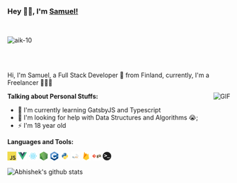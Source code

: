 ### Hey 👋🏽, I'm [Samuel!](https://lentokone.online) 

<br/>
<p align="left"><img src="https://komarev.com/ghpvc/?username=AIK-10" alt="aik-10" /></p>
<br/>

<br />

Hi, I'm Samuel, a Full Stack Developer 🚀 from Finland, currently, I'm a️ Freelancer 👨🏽‍💻

  <img align="right" alt="GIF" src="https://media1.giphy.com/media/lTRuG1F4VZ3LHMpXY2/giphy.gif?cid=ecf05e47qljxxdazaqj2y3kcliuuf20x7w1tep1fwxvaz8rg&rid=giphy.gif" />
  
**Talking about Personal Stuffs:**

- 🌱 I'm currently learning GatsbyJS and Typescript
- 🤔 I'm looking for help with Data Structures and Algorithms 😭;
- ⚡ I'm 18 year old

**Languages and Tools:**  

<code><img height="20" src="https://raw.githubusercontent.com/github/explore/80688e429a7d4ef2fca1e82350fe8e3517d3494d/topics/javascript/javascript.png"></code>
<code><img height="20" src="https://raw.githubusercontent.com/github/explore/80688e429a7d4ef2fca1e82350fe8e3517d3494d/topics/vue/vue.png"></code>
<code><img height="20" src="https://raw.githubusercontent.com/github/explore/80688e429a7d4ef2fca1e82350fe8e3517d3494d/topics/react/react.png"></code>
<code><img height="20" src="https://raw.githubusercontent.com/github/explore/80688e429a7d4ef2fca1e82350fe8e3517d3494d/topics/nodejs/nodejs.png"></code>
<code><img height="20" src="https://raw.githubusercontent.com/github/explore/80688e429a7d4ef2fca1e82350fe8e3517d3494d/topics/cpp/cpp.png"></code>
<code><img height="20" src="https://raw.githubusercontent.com/github/explore/80688e429a7d4ef2fca1e82350fe8e3517d3494d/topics/python/python.png"></code>
<code><img height="20" src="https://raw.githubusercontent.com/github/explore/80688e429a7d4ef2fca1e82350fe8e3517d3494d/topics/mysql/mysql.png"></code>
<code><img height="20" src="https://raw.githubusercontent.com/github/explore/80688e429a7d4ef2fca1e82350fe8e3517d3494d/topics/firebase/firebase.png"></code>
<code><img height="20" src="https://raw.githubusercontent.com/github/explore/80688e429a7d4ef2fca1e82350fe8e3517d3494d/topics/git/git.png"></code>
<code><img height="20" src="https://raw.githubusercontent.com/github/explore/80688e429a7d4ef2fca1e82350fe8e3517d3494d/topics/terminal/terminal.png"></code>


![Abhishek's github stats](https://github-readme-stats.vercel.app/api?username=aik-10&show_icons=true&hide_border=true)


